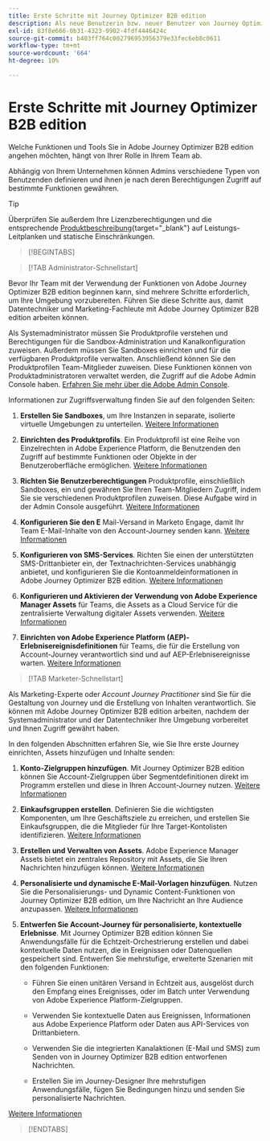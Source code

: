 ```yaml
---
title: Erste Schritte mit Journey Optimizer B2B edition
description: Als neue Benutzerin bzw. neuer Benutzer von Journey Optimizer B2B Edition erfahren Sie mehr über die Schlüsselbereiche für die ersten Schritte.
exl-id: 83f8e666-0b31-4323-9902-4fdf4446424c
source-git-commit: b403ff764c002796953956379e33fec6eb8c0611
workflow-type: tm+mt
source-wordcount: '664'
ht-degree: 10%

---
```


# Erste Schritte mit Journey Optimizer B2B edition

Welche Funktionen und Tools Sie in Adobe Journey Optimizer B2B edition angehen möchten, hängt von Ihrer Rolle in Ihrem Team ab.

Abhängig von Ihrem Unternehmen können Admins verschiedene Typen von Benutzenden definieren und ihnen je nach deren Berechtigungen Zugriff auf bestimmte Funktionen gewähren.

>[!TIP]
>
>Überprüfen Sie außerdem Ihre Lizenzberechtigungen und die entsprechende [Produktbeschreibung](https://helpx.adobe.com/legal/product-descriptions/adobe-journey-optimizer-b2b.html){target="_blank"} auf Leistungs-Leitplanken und statische Einschränkungen.

>[!BEGINTABS]

>[!TAB Administrator-Schnellstart]

Bevor Ihr Team mit der Verwendung der Funktionen von Adobe Journey Optimizer B2B edition beginnen kann, sind mehrere Schritte erforderlich, um Ihre Umgebung vorzubereiten. Führen Sie diese Schritte aus, damit Datentechniker und Marketing-Fachleute mit Adobe Journey Optimizer B2B edition arbeiten können.

Als Systemadministrator müssen Sie Produktprofile verstehen und Berechtigungen für die Sandbox-Administration und Kanalkonfiguration zuweisen. Außerdem müssen Sie Sandboxes einrichten und für die verfügbaren Produktprofile verwalten. Anschließend können Sie den Produktprofilen Team-Mitglieder zuweisen. Diese Funktionen können von Produktadministratoren verwaltet werden, die Zugriff auf die Adobe Admin Console haben. [Erfahren Sie mehr über die Adobe Admin Console](https://helpx.adobe.com/de/enterprise/using/admin-console.html).

Informationen zur Zugriffsverwaltung finden Sie auf den folgenden Seiten:

1. **Erstellen Sie Sandboxes**, um Ihre Instanzen in separate, isolierte virtuelle Umgebungen zu unterteilen. [Weitere Informationen](https://experienceleague.adobe.com/en/docs/experience-platform/sandbox/home#understanding-sandboxes)

1. **Einrichten des Produktprofils**. Ein Produktprofil ist eine Reihe von Einzelrechten in Adobe Experience Platform, die Benutzenden den Zugriff auf bestimmte Funktionen oder Objekte in der Benutzeroberfläche ermöglichen. [Weitere Informationen](../admin/user-management.md#create-the-marketo-engage-product-profile)

1. **Richten Sie Benutzerberechtigungen** Produktprofile, einschließlich Sandboxes, ein und gewähren Sie Ihren Team-Mitgliedern Zugriff, indem Sie sie verschiedenen Produktprofilen zuweisen. Diese Aufgabe wird in der Admin Console ausgeführt. [Weitere Informationen](../admin/user-management.md#create-a-user-group)

1. **Konfigurieren Sie den E** Mail-Versand in Marketo Engage, damit Ihr Team E-Mail-Inhalte von den Account-Journey senden kann. [Weitere Informationen](https://experienceleague.adobe.com/en/docs/marketo/using/getting-started/initial-setup/setup-steps#ensure-email-deliverability)

1. **Konfigurieren von SMS-Services**. Richten Sie einen der unterstützten SMS-Drittanbieter ein, der Textnachrichten-Services unabhängig anbietet, und konfigurieren Sie die Kontoanmeldeinformationen in Adobe Journey Optimizer B2B edition. [Weitere Informationen](../admin/configure-channels-sms.md)

1. **Konfigurieren und Aktivieren der Verwendung von Adobe Experience Manager Assets** für Teams, die Assets as a Cloud Service für die zentralisierte Verwaltung digitaler Assets verwenden. [Weitere Informationen](../admin/configure-aem-repositories.md)

1. **Einrichten von Adobe Experience Platform (AEP)-Erlebnisereignisdefinitionen** für Teams, die für die Erstellung von Account-Journey verantwortlich sind und auf AEP-Erlebnisereignisse warten. [Weitere Informationen](../admin/configure-aep-events.md)

>[!TAB Marketer-Schnellstart]

Als Marketing-Experte oder _Account Journey Practitioner_ sind Sie für die Gestaltung von Journey und die Erstellung von Inhalten verantwortlich. Sie können mit Adobe Journey Optimizer B2B edition arbeiten, nachdem der Systemadministrator und der Datentechniker Ihre Umgebung vorbereitet und Ihnen Zugriff gewährt haben.

In den folgenden Abschnitten erfahren Sie, wie Sie Ihre erste Journey einrichten, Assets hinzufügen und Inhalte senden:

1. **Konto-Zielgruppen hinzufügen**. Mit Journey Optimizer B2B edition können Sie Account-Zielgruppen über Segmentdefinitionen direkt im Programm erstellen und diese in Ihren Account-Journey nutzen. [Weitere Informationen](../audiences/account-audience-overview.md)

1. **Einkaufsgruppen erstellen**. Definieren Sie die wichtigsten Komponenten, um Ihre Geschäftsziele zu erreichen, und erstellen Sie Einkaufsgruppen, die die Mitglieder für Ihre Target-Kontolisten identifizieren. [Weitere Informationen](../buying-groups/buying-groups-overview.md)

1. **Erstellen und Verwalten von Assets**. Adobe Experience Manager Assets bietet ein zentrales Repository mit Assets, die Sie Ihren Nachrichten hinzufügen können. [Weitere Informationen](../content/assets-overview.md)

1. **Personalisierte und dynamische E-Mail-Vorlagen hinzufügen**. Nutzen Sie die Personalisierungs- und Dynamic Content-Funktionen von Journey Optimizer B2B edition, um Ihre Nachricht an Ihre Audience anzupassen. [Weitere Informationen](../content/email-templates.md)

1. **Entwerfen Sie Account-Journey für personalisierte, kontextuelle Erlebnisse**. Mit Journey Optimizer B2B edition können Sie Anwendungsfälle für die Echtzeit-Orchestrierung erstellen und dabei kontextuelle Daten nutzen, die in Ereignissen oder Datenquellen gespeichert sind. Entwerfen Sie mehrstufige, erweiterte Szenarien mit den folgenden Funktionen:

   * Führen Sie einen unitären Versand in Echtzeit aus, ausgelöst durch den Empfang eines Ereignisses, oder im Batch unter Verwendung von Adobe Experience Platform-Zielgruppen.

   * Verwenden Sie kontextuelle Daten aus Ereignissen, Informationen aus Adobe Experience Platform oder Daten aus API-Services von Drittanbietern.

   * Verwenden Sie die integrierten Kanalaktionen (E-Mail und SMS) zum Senden von in Journey Optimizer B2B edition entworfenen Nachrichten.

   * Erstellen Sie im Journey-Designer Ihre mehrstufigen Anwendungsfälle, fügen Sie Bedingungen hinzu und senden Sie personalisierte Nachrichten.

[Weitere Informationen](../journeys/journey-overview.md)

>[!ENDTABS]
